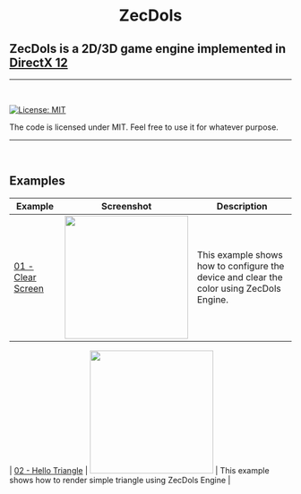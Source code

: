 
<h1 align="center">
  ZecDols
  <br>
  
  ## ZecDols is a 2D/3D game engine implemented in [DirectX 12](https://docs.microsoft.com/en-us/windows/desktop/direct3d12/directx-12-programming-guide)
  
</h1>

<hr>


<br>

[![License: MIT](https://img.shields.io/badge/License-MIT-yellow.svg)](https://github.com/Zeckoxe/ZecDols/blob/master/LICENSE)

The code is licensed under MIT. Feel free to use it for whatever purpose.

<hr>
<br>



## Examples



| Example   | Screenshot  | Description          |
|---------------|-------------|----------------------|
| [01 - Clear Screen](https://github.com/Zeckoxe/ZecDols/tree/master/Src/01-ClearScreen) | <img src="https://github.com/Zeckoxe/ZecDols/blob/master/Screenshots/01-ClearScreen.PNG" width=220> | This example shows how to configure the device and clear the color using ZecDols Engine. |

| [02 - Hello Triangle](https://github.com/Zeckoxe/ZecDols/tree/master/Src/01-ClearScreen) |  <img src="https://github.com/Zeckoxe/ZecDols/blob/master/Screenshots/02-Triangle.PNG" width=220> | This example shows how to render simple triangle using ZecDols Engine  |

